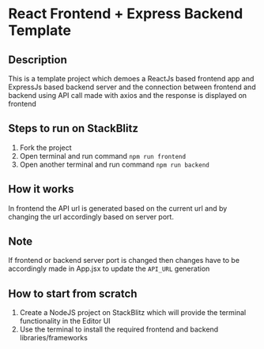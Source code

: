 # React Frontend + Express Backend Template

## Description

This is a template project which demoes a ReactJs based frontend app and ExpressJs based backend server and the connection between frontend and backend using API call made with axios and the response is displayed on frontend

## Steps to run on StackBlitz
1. Fork the project
2. Open terminal and run command `npm run frontend`
3. Open another terminal and run command `npm run backend`

## How it works

In frontend the API url is generated based on the current url and by changing the url accordingly based on server port.

## Note

If frontend or backend server port is changed then changes have to be accordingly made in App.jsx to update the `API_URL` generation

## How to start from scratch

1. Create a NodeJS project on StackBlitz which will provide the terminal functionality in the Editor UI
2. Use the terminal to install the required frontend and backend libraries/frameworks